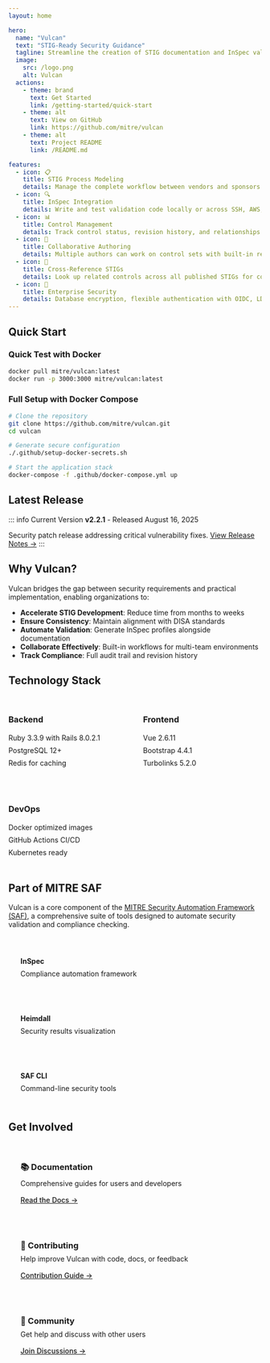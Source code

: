 ```yaml
---
layout: home

hero:
  name: "Vulcan"
  text: "STIG-Ready Security Guidance"
  tagline: Streamline the creation of STIG documentation and InSpec validation profiles
  image:
    src: /logo.png
    alt: Vulcan
  actions:
    - theme: brand
      text: Get Started
      link: /getting-started/quick-start
    - theme: alt
      text: View on GitHub
      link: https://github.com/mitre/vulcan
    - theme: alt
      text: Project README
      link: /README.md

features:
  - icon: 📋
    title: STIG Process Modeling
    details: Manage the complete workflow between vendors and sponsors for STIG creation
  - icon: 🔍
    title: InSpec Integration
    details: Write and test validation code locally or across SSH, AWS, and Docker targets
  - icon: 📊
    title: Control Management
    details: Track control status, revision history, and relationships between requirements
  - icon: 👥
    title: Collaborative Authoring
    details: Multiple authors can work on control sets with built-in review workflows
  - icon: 🔗
    title: Cross-Reference STIGs
    details: Look up related controls across all published STIGs for consistency
  - icon: 🔐
    title: Enterprise Security
    details: Database encryption, flexible authentication with OIDC, LDAP, and GitHub
---
```


## Quick Start

### Quick Test with Docker

```bash
docker pull mitre/vulcan:latest
docker run -p 3000:3000 mitre/vulcan:latest
```

### Full Setup with Docker Compose

```bash
# Clone the repository
git clone https://github.com/mitre/vulcan.git
cd vulcan

# Generate secure configuration
./.github/setup-docker-secrets.sh

# Start the application stack
docker-compose -f .github/docker-compose.yml up
```

## Latest Release

::: info Current Version
**v2.2.1** - Released August 16, 2025

Security patch release addressing critical vulnerability fixes.
[View Release Notes →](/release-notes/v2.2.1)
:::

## Why Vulcan?

Vulcan bridges the gap between security requirements and practical implementation, enabling organizations to:

- **Accelerate STIG Development**: Reduce time from months to weeks
- **Ensure Consistency**: Maintain alignment with DISA standards
- **Automate Validation**: Generate InSpec profiles alongside documentation
- **Collaborate Effectively**: Built-in workflows for multi-team environments
- **Track Compliance**: Full audit trail and revision history

## Technology Stack

<div class="tech-stack">
  <div class="tech-section">
    <h3>Backend</h3>
    <ul>
      <li>Ruby 3.3.9 with Rails 8.0.2.1</li>
      <li>PostgreSQL 12+</li>
      <li>Redis for caching</li>
    </ul>
  </div>
  <div class="tech-section">
    <h3>Frontend</h3>
    <ul>
      <li>Vue 2.6.11</li>
      <li>Bootstrap 4.4.1</li>
      <li>Turbolinks 5.2.0</li>
    </ul>
  </div>
  <div class="tech-section">
    <h3>DevOps</h3>
    <ul>
      <li>Docker optimized images</li>
      <li>GitHub Actions CI/CD</li>
      <li>Kubernetes ready</li>
    </ul>
  </div>
</div>

## Part of MITRE SAF

Vulcan is a core component of the [MITRE Security Automation Framework (SAF)](https://saf.mitre.org/), a comprehensive suite of tools designed to automate security validation and compliance checking.

<div class="saf-ecosystem">
  <a href="https://www.inspec.io/" class="saf-tool">
    <h4>InSpec</h4>
    <p>Compliance automation framework</p>
  </a>
  <a href="https://github.com/mitre/heimdall2" class="saf-tool">
    <h4>Heimdall</h4>
    <p>Security results visualization</p>
  </a>
  <a href="https://github.com/mitre/saf-cli" class="saf-tool">
    <h4>SAF CLI</h4>
    <p>Command-line security tools</p>
  </a>
</div>

## Get Involved

<div class="action-cards">
  <div class="action-card">
    <h3>📚 Documentation</h3>
    <p>Comprehensive guides for users and developers</p>
    <a href="/getting-started/installation">Read the Docs →</a>
  </div>
  <div class="action-card">
    <h3>🤝 Contributing</h3>
    <p>Help improve Vulcan with code, docs, or feedback</p>
    <a href="https://github.com/mitre/vulcan/blob/master/CONTRIBUTING.md">Contribution Guide →</a>
  </div>
  <div class="action-card">
    <h3>💬 Community</h3>
    <p>Get help and discuss with other users</p>
    <a href="https://github.com/mitre/vulcan/discussions">Join Discussions →</a>
  </div>
</div>

<style>
.tech-stack {
  display: grid;
  grid-template-columns: repeat(auto-fit, minmax(200px, 1fr));
  gap: 2rem;
  margin: 2rem 0;
}

.tech-section h3 {
  color: var(--vp-c-brand);
  margin-bottom: 0.5rem;
}

.tech-section ul {
  list-style: none;
  padding: 0;
}

.tech-section li {
  padding: 0.25rem 0;
}

.saf-ecosystem {
  display: grid;
  grid-template-columns: repeat(auto-fit, minmax(250px, 1fr));
  gap: 1.5rem;
  margin: 2rem 0;
}

.saf-tool {
  padding: 1.5rem;
  border: 1px solid var(--vp-c-divider);
  border-radius: 8px;
  text-decoration: none;
  transition: all 0.3s;
}

.saf-tool:hover {
  border-color: var(--vp-c-brand);
  transform: translateY(-2px);
}

.saf-tool h4 {
  color: var(--vp-c-brand);
  margin: 0 0 0.5rem 0;
}

.saf-tool p {
  color: var(--vp-c-text-2);
  margin: 0;
}

.action-cards {
  display: grid;
  grid-template-columns: repeat(auto-fit, minmax(280px, 1fr));
  gap: 1.5rem;
  margin: 2rem 0;
}

.action-card {
  padding: 1.5rem;
  border: 1px solid var(--vp-c-divider);
  border-radius: 8px;
}

.action-card h3 {
  margin: 0 0 0.5rem 0;
}

.action-card p {
  color: var(--vp-c-text-2);
  margin: 0.5rem 0 1rem 0;
}

.action-card a {
  color: var(--vp-c-brand);
  font-weight: 500;
}
</style>